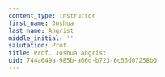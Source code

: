 ```yaml
---
content_type: instructor
first_name: Joshua
last_name: Angrist
middle_initial: ''
salutation: Prof.
title: Prof. Joshua Angrist
uid: 744a649a-985b-a66d-b723-6c56d07258b0
---
```

